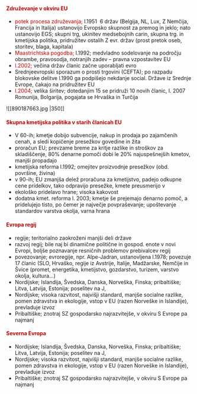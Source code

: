 #### <font color="#c00000">Združevanje v okviru EU</font>
- <font color="#c00000">potek procesa združevanja</font><font color="#c00000">;</font> l.1951  6 držav (Belgija, NL, Lux, Z Nemčija, Francija in Italija) ustanovijo Evropsko skupnost za premog in jeklo; nato ustanovijo EGS; skupni trg, ukinitev medsebojnih carin, skupna trg. in kmetijska politika, pridružitev ostalih Z evr. držav (prost pretok oseb, storitev, blaga, kapitala)
- <font color="#c00000">Maastrichtska pogodba</font><font color="#c00000">;</font> l.1992; medvladno sodelovanje na področju obrambe, pravosodja, notranjih zadev – pravna vzpostavitev EU
- <font color="#c00000">l.2002</font><font color="#c00000">;</font> večina držav članic začne uporabljati evro
- Srednjeevropski sporazum o prosti trgovini (CEFTA); po razpadu blokovske delitve l.1990 ga podpišejo nekdanje social. Države iz Srednje Evrope, čakajo na pridružitev EU
- <font color="#c00000">l.2004;</font> velika širitev; dotedanjim 15 se pridruži 10 novih članic, l. 2007 Romunija, Bolgarija, pogajata se Hrvaška in Turčija

![[890187663.jpg |350]]
#### <font color="#c00000">Skupna kmetijska politika v starih članicah EU</font>
- V 60-ih; kmetje dobijo subvencije, nakup in prodaja po zajamčenih cenah, a sledi kopičenje presežkov govedine in žita
- proračun EU; prevzame breme za kritje razlike in stroškov za skladiščenje, 80% denarne pomoči dobi le 20% najuspešnejših kmetov, manjši propadajo
- kmetijska reforma l.1992; omejitev proizvodnje presežkov (obd. površine, živina)
- v 90-ih; EU zmanjša delež proračuna za kmetijstvo, padejo odkupne cene pridelkov, tako odpravijo presežke, kmete preusmerijo v
- ekološko pridelavo hrane; visoka kakovost
- dodatna kmet. reforma l. 2003; kmetje še prejemajo denarno pomoč, a pridelujejo tisto, po čemer je največje povpraševanje; upoštevanje standardov varstva okolja, varna hrana
#### <font color="#c00000">Evropa regij</font>
- regije; teritorialno zaokroženi manjši deli države
- razvoj regij; bile naj bi dinamične politične in gospod. enote v novi Evropi, boljše poznavanje resničnih problemov prebivalcev regij
- povezovanje; evroregije, npr. Alpe-Jadran, ustanovljena l.1978; povezuje 17 članic (SLO, Hrvaško, regije iz Avstrije, Italije, Madžarske, Nemčije in Švice (promet, energetika, kmetijstvo, gozdarstvo, turizem, varstvo okolja, kultura…)
- Nordijske; Islandija, Švedska, Danska, Norveška, Finska; pribaltiške; Litva, Latvija, Estonija; poselitev na J,
- Nordijske; visoka razvitost, najvišji standard, manjše socialne razlike, pomen zdravstva in ekologije, vstop v EU (razen Norveške in Islandije), prevladuje izvoz
- Pribaltiške; znotraj SZ gospodarsko najrazvitejše, v okviru S Evrope pa najmanj
#### <font color="#c00000">Severna Evropa</font>
- Nordijske; Islandija, Švedska, Danska, Norveška, Finska; pribaltiške; Litva, Latvija, Estonija; poselitev na J,
- Nordijske; visoka razvitost, najvišji standard, manjše socialne razlike, pomen zdravstva in ekologije, vstop v EU (razen Norveške in Islandije), prevladuje izvoz
- Pribaltiške; znotraj SZ gospodarsko najrazvitejše, v okviru S Evrope pa najmanj